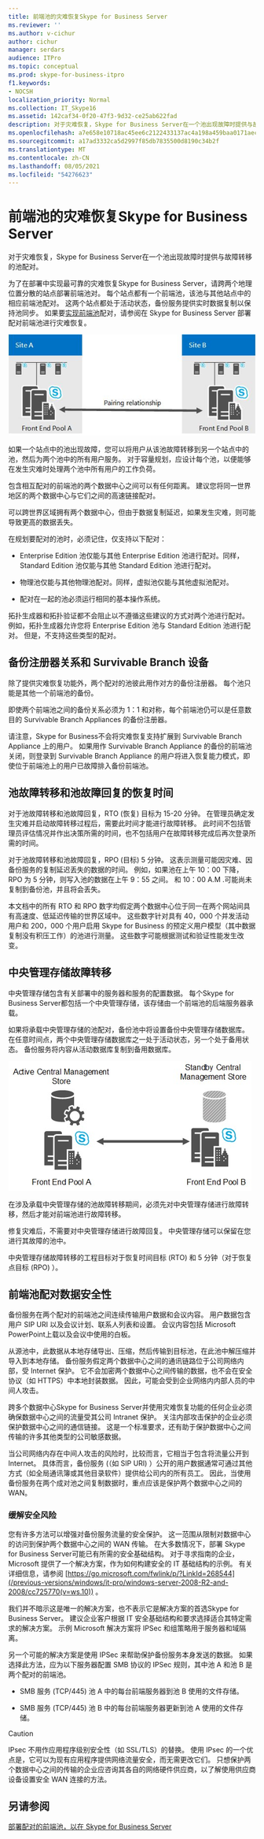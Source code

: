 ```yaml
---
title: 前端池的灾难恢复Skype for Business Server
ms.reviewer: ''
ms.author: v-cichur
author: cichur
manager: serdars
audience: ITPro
ms.topic: conceptual
ms.prod: skype-for-business-itpro
f1.keywords:
- NOCSH
localization_priority: Normal
ms.collection: IT_Skype16
ms.assetid: 142caf34-0f20-47f3-9d32-ce25ab622fad
description: 对于灾难恢复，Skype for Business Server在一个池出现故障时提供与故障转移的池配对。
ms.openlocfilehash: a7e658e10718ac45ee6c2122433137ac4a198a459baa0171aec2453963636d32
ms.sourcegitcommit: a17ad3332ca5d2997f85db7835500d8190c34b2f
ms.translationtype: MT
ms.contentlocale: zh-CN
ms.lasthandoff: 08/05/2021
ms.locfileid: "54276623"
---
```

# <a name="front-end-pool-disaster-recovery-in-skype-for-business-server"></a>前端池的灾难恢复Skype for Business Server
 
对于灾难恢复，Skype for Business Server在一个池出现故障时提供与故障转移的池配对。
  
为了在部署中实现最可靠的灾难恢复Skype for Business Server，请跨两个地理位置分散的站点部署前端池对。 每个站点都有一个前端池，该池与其他站点中的相应前端池配对。 这两个站点都处于活动状态，备份服务提供实时数据复制以保持池同步。 如果要[实现前端池](../../deploy/deploy-high-availability-and-disaster-recovery/front-end-pools-for-disaster-recovery.md)配对，请参阅在 Skype for Business Server 部署配对前端池进行灾难恢复。
  
![显示两个不同站点中相互配对的前端池](../../media/f74533c0-a10e-4f18-85a8-b9a008497573.jpg)
  
如果一个站点中的池出现故障，您可以将用户从该池故障转移到另一个站点中的池，然后为两个池中的所有用户服务。 对于容量规划，应设计每个池，以便能够在发生灾难时处理两个池中所有用户的工作负荷。
  
包含相互配对的前端池的两个数据中心之间可以有任何距离。 建议您将同一世界地区的两个数据中心与它们之间的高速链接配对。 
  
可以跨世界区域拥有两个数据中心，但由于数据复制延迟，如果发生灾难，则可能导致更高的数据丢失。
  
在规划要配对的池时，必须记住，仅支持以下配对：
  
- Enterprise Edition 池仅能与其他 Enterprise Edition 池进行配对。同样，Standard Edition 池仅能与其他 Standard Edition 池进行配对。
    
- 物理池仅能与其他物理池配对。同样，虚拟池仅能与其他虚拟池配对。
    
- 配对在一起的池必须运行相同的基本操作系统。
    
拓扑生成器和拓扑验证都不会阻止以不遵循这些建议的方式对两个池进行配对。 例如，拓扑生成器允许您将 Enterprise Edition 池与 Standard Edition 池进行配对。 但是，不支持这些类型的配对。
  
## <a name="backup-registrar-relationships-and-survivable-branch-appliances"></a>备份注册器关系和 Survivable Branch 设备

除了提供灾难恢复功能外，两个配对的池彼此用作对方的备份注册器。 每个池只能是其他一个前端池的备份。
  
即使两个前端池之间的备份关系必须为 1：1 和对称，每个前端池仍可以是任意数目的 Survivable Branch Appliances 的备份注册器。
  
请注意，Skype for Business不会将灾难恢复支持扩展到 Survivable Branch Appliance 上的用户。 如果用作 Survivable Branch Appliance 的备份的前端池关闭，则登录到 Survivable Branch Appliance 的用户将进入恢复能力模式，即使位于前端池上的用户已故障排入备份前端池。
  
## <a name="recovery-time-for-pool-failover-and-pool-failback"></a>池故障转移和池故障回复的恢复时间

对于池故障转移和池故障回复，RTO (恢复) 目标为 15-20 分钟。 在管理员确定发生灾难并启动故障转移过程后，需要此时间才能进行故障转移。 此时间不包括管理员评估情况并作出决策所需的时间，也不包括用户在故障转移完成后再次登录所需的时间。
  
对于池故障转移和池故障回复，RPO (目标) 5 分钟。 这表示测量可能因灾难、因备份服务的复制延迟丢失的数据的时间。 例如，如果池在上午 10：00 下降，RPO 为 5 分钟，则写入池的数据在上午 9：55 之间。 和 10：00 A.M .可能尚未复制到备份池，并且将会丢失。
  
本文档中的所有 RTO 和 RPO 数字均假定两个数据中心位于同一在两个网站间具有高速度、低延迟传输的世界区域中。 这些数字针对具有 40，000 个并发活动用户和 200，000 个用户启用 Skype for Business 的预定义用户模型（其中数据复制没有积压工作）的池进行测量。 这些数字可能根据测试和验证性能发生改变。
  
## <a name="central-management-store-failover"></a>中央管理存储故障转移

中央管理存储包含有关部署中的服务器和服务的配置数据。 每个Skype for Business Server都包括一个中央管理存储，该存储由一个前端池的后端服务器承载。
  
如果将承载中央管理存储的池配对，备份池中将设置备份中央管理存储数据库。 在任意时间点，两个中央管理存储数据库之一处于活动状态，另一个处于备用状态。 备份服务将内容从活动数据库复制到备用数据库。
  
![显示两个前端池，一个使用主动 CMS 存储，另一个使用被动备份 CMS 存储](../../media/aa479398-eb56-4854-8d50-1eff39c58a56.jpg)
  
在涉及承载中央管理存储的池故障转移期间，必须先对中央管理存储进行故障转移，然后才能对前端池进行故障转移。
  
修复灾难后，不需要对中央管理存储进行故障回复。 中央管理存储可以保留在您进行其故障的池中。
  
中央管理存储故障转移的工程目标对于恢复时间目标 (RTO) 和 5 分钟（对于恢复点目标 (RPO) ）。
  
## <a name="front-end-pool-pairing-data-security"></a>前端池配对数据安全性

备份服务在两个配对的前端池之间连续传输用户数据和会议内容。 用户数据包含用户 SIP URI 以及会议计划、联系人列表和设置。 会议内容包括 Microsoft PowerPoint上载以及会议中使用的白板。
  
从源池中，此数据从本地存储导出、压缩，然后传输到目标池，在此池中解压缩并导入到本地存储。 备份服务假定两个数据中心之间的通讯链路位于公司网络内部，受 Internet 保护。 它不会加密两个数据中心之间传输的数据，也不会在安全协议（如 HTTPS）中本地封装数据。 因此，可能会受到企业网络内内部人员的中间人攻击。
  
跨多个数据中心Skype for Business Server并使用灾难恢复功能的任何企业必须确保数据中心之间的流量受其公司 Intranet 保护。 关注内部攻击保护的企业必须保护数据中心之间的通信链接。 这是一个标准要求，还有助于保护数据中心之间传输的许多其他类型的公司敏感数据。
  
当公司网络内存在中间人攻击的风险时，比较而言，它相当于包含将流量公开到 Internet。 具体而言，备份服务 (（如 SIP URI) ）公开的用户数据通常可通过其他方式（如全局通讯簿或其他目录软件）提供给公司内的所有员工。 因此，当使用备份服务在两个成对池之间复制数据时，重点应该是保护两个数据中心之间的 WAN。
  
### <a name="mitigating-security-risks"></a>缓解安全风险

您有许多方法可以增强对备份服务流量的安全保护。 这一范围从限制对数据中心的访问到保护两个数据中心之间的 WAN 传输。 在大多数情况下，部署 Skype for Business Server可能已有所需的安全基础结构。 对于寻求指南的企业，Microsoft 提供了一个解决方案，作为如何构建安全的 IT 基础结构的示例。 有关详细信息，请参阅 [https://go.microsoft.com/fwlink/p/?LinkId=268544](/previous-versions/windows/it-pro/windows-server-2008-R2-and-2008/cc725770(v=ws.10)) 。 
  
我们并不暗示这是唯一的解决方案，也不表示它是解决方案的首选Skype for Business Server。 建议企业客户根据 IT 安全基础结构和要求选择适合其特定需求的解决方案。 示例 Microsoft 解决方案将 IPSec 和组策略用于服务器和域隔离。
  
另一个可能的解决方案是使用 IPSec 来帮助保护备份服务本身发送的数据。 如果选择此方法，应为以下服务器配置 SMB 协议的 IPSec 规则，其中池 A 和池 B 是两个配对的前端池。
  
- SMB 服务 (TCP/445) 池 A 中的每台前端服务器到池 B 使用的文件存储。
    
- SMB 服务 (TCP/445) 池 B 中的每台前端服务器更新到池 A 使用的文件存储。
    
> [!CAUTION]
>  IPsec 不用作应用程序级别安全性（如 SSL/TLS）的替换。 使用 IPsec 的一个优点是，它可以为现有应用程序提供网络流量安全，而无需更改它们。 只想保护两个数据中心之间的传输的企业应咨询其各自的网络硬件供应商，以了解使用供应商设备设置安全 WAN 连接的方法。
  
## <a name="see-also"></a>另请参阅

[部署配对的前端池，以在 Skype for Business Server](../../deploy/deploy-high-availability-and-disaster-recovery/front-end-pools-for-disaster-recovery.md)